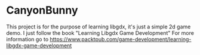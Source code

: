 # CanyonBunny
This project is for the purpose of learning libgdx, it's just a simple 2d game demo.
I just follow the book "Learning Libgdx Game Development"
For more information go to https://www.packtpub.com/game-development/learning-libgdx-game-development
